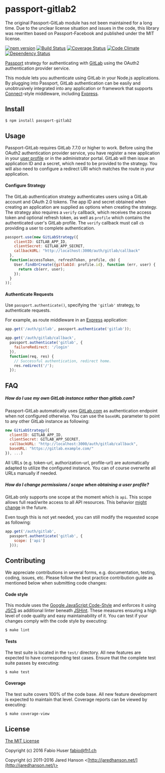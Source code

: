 # passport-gitlab2

The original Passport-GitLab module has not been maintained for a long time.
Due to the unclear license situation and issues in the code, this library was
rewritten based on Passport-Facebook and published under the MIT license.

[![npm version](https://badge.fury.io/js/passport-gitlab2.svg)](http://badge.fury.io/js/passport-gitlab2)
[![Build Status](https://travis-ci.org/fh1ch/passport-gitlab2.svg?branch=master&style=flat)](https://travis-ci.org/fh1ch/passport-gitlab2)
[![Coverage Status](https://coveralls.io/repos/fh1ch/passport-gitlab2/badge.svg?branch=master)](https://coveralls.io/r/fh1ch/passport-gitlab2?branch=master)
[![Code Climate](https://codeclimate.com/github/fh1ch/passport-gitlab2/badges/gpa.svg)](https://codeclimate.com/github/fh1ch/passport-gitlab2)
[![Dependency Status](https://david-dm.org/fh1ch/passport-gitlab2.svg?theme=shields.io)](https://david-dm.org/fh1ch/passport-gitlab2)

[Passport](http://passportjs.org/) strategy for authenticating with
[GitLab](https://gitlab.com/) using the OAuth2 authentication provider service.

This module lets you authenticate using GitLab in your Node.js applications.
By plugging into Passport, GitLab authentication can be easily and
unobtrusively integrated into any application or framework that supports
[Connect](http://www.senchalabs.org/connect/)-style middleware, including
[Express](http://expressjs.com/).

## Install

```bash
$ npm install passport-gitlab2
```

## Usage

Passport-GitLab requires GitLab 7.7.0 or higher to work. Before using the OAuth2
authentication provider service, you have register a new application in your
[user profile](https://gitlab.com/profile/applications) or in the administrator
portal. GitLab will then issue an application ID and a secret, which need to be
provided to the strategy. You will also need to configure a redirect URI which
matches the route in your application.

#### Configure Strategy

The GitLab authentication strategy authenticates users using a GitLab
account and OAuth 2.0 tokens. The app ID and secret obtained when creating an
application are supplied as options when creating the strategy. The strategy
also requires a `verify` callback, which receives the access token and optional
refresh token, as well as `profile` which contains the authenticated user's
GitLab profile. The `verify` callback must call `cb` providing a user to
complete authentication.

```js
passport.use(new GitLabStrategy({
    clientID: GITLAB_APP_ID,
    clientSecret: GITLAB_APP_SECRET,
    callbackURL: "http://localhost:3000/auth/gitlab/callback"
  },
  function(accessToken, refreshToken, profile, cb) {
    User.findOrCreate({gitlabId: profile.id}, function (err, user) {
      return cb(err, user);
    });
  }
));
```

#### Authenticate Requests

Use `passport.authenticate()`, specifying the `'gitlab'` strategy, to
authenticate requests.

For example, as route middleware in an [Express](http://expressjs.com/)
application:

```js
app.get('/auth/gitlab', passport.authenticate('gitlab'));

app.get('/auth/gitlab/callback',
  passport.authenticate('gitlab', {
    failureRedirect: '/login'
  }),
  function(req, res) {
    // Successful authentication, redirect home.
    res.redirect('/');
  });
```

## FAQ

##### How do I use my own GitLab instance rather than gitlab.com?

Passport-GitLab automatically uses [GitLab.com](http://gitlab.com/) as
authentication endpoint when not configured otherwise. You can use the `baseURL`
parameter to point to any other GitLab instance as following:

```js
new GitLabStrategy({
  clientID: GITLAB_APP_ID,
  clientSecret: GITLAB_APP_SECRET,
  callbackURL: "http://localhost:3000/auth/gitlab/callback",
  baseURL: "https://gitlab.example.com/"
}), ...)
```

All URLs (e.g. token-url, authorization-url, profile-url) are automatically
adapted to utilize the configured instance. You can of course overwrite all
URLs manually if needed.

##### How do I change permissions / scope when obtaining a user profile?

GitLab only supports one scope at the moment which is `api`. This scope allows
full read/write access to all API resources. This behavior
[might change](https://gitlab.com/gitlab-org/gitlab-ce/issues/13951) in the
future.

Even tough this is not yet needed, you can still modify the requested scope as
following:

```js
app.get('/auth/gitlab',
  passport.authenticate('gitlab', {
    scope: ['api']
  }));
```

## Contributing

We appreciate contributions in several forms, e.g. documentation, testing,
coding, issues, etc. Please follow the best practice contribution guide as
mentioned below when submitting code changes:

#### Code style

This module uses the [Google JavaScript Code-Style](https://google.github.io/styleguide/javascriptguide.xml)
and enforces it using [JSCS](http://jscs.info/) as additional linter beneath
[JSHint](http://jshint.com/). These measures ensuring a high level of code
quality and easy maintainability of it. You can test if your changes comply
with the code style by executing:

```bash
$ make lint
```

#### Tests

The test suite is located in the `test/` directory. All new features are
expected to have corresponding test cases. Ensure that the complete test suite
passes by executing:

```bash
$ make test
```

#### Coverage

The test suite covers 100% of the code base. All new feature development is
expected to maintain that level. Coverage reports can be viewed by executing:

```bash
$ make coverage-view
```

## License

[The MIT License](http://opensource.org/licenses/MIT)

Copyright (c) 2016 Fabio Huser <fabio@fh1.ch>

Copyright (c) 2011-2016 Jared Hanson <[http://jaredhanson.net/](http://jaredhanson.net/)>
